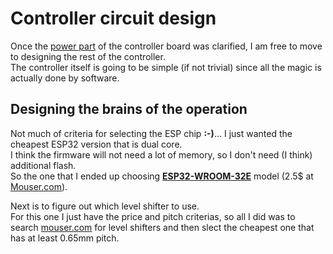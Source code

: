 # **Controller circuit design**
Once the [power part](PowerSourceDesign.md) of the controller board was clarified, I am free to move to designing the rest of the controller.  
The controller itself is going to be simple (if not trivial) since all the magic is actually done by software.  

## Designing the brains of the operation
Not much of criteria for selecting the ESP chip **:-)**... I just wanted the cheapest ESP32 version that is dual core.  
I think the firmware will not need a lot of memory, so I don't need (I think) additional flash.  
So the one that I ended up choosing [**ESP32-WROOM-32E**](https://www.espressif.com/sites/default/files/documentation/esp32-wroom-32e_esp32-wroom-32ue_datasheet_en.pdf) model (2.5$ at [Mouser.com](https://www.mouser.com/ProductDetail/espressif/esp32-wroom-32em113eh3200ph3q0/?qs=vHuUswq2%252bsx8Xcp7bzmaHA%3D%3D&countrycode=US&currencycode=USD)).  
  
Next is to figure out which level shifter to use.  
For this one I just have the price and pitch criterias, so all I did was to search [mouser.com](https://www.mouser.com/Search/Refine?Ntk=P_MarCom&Ntt=188668142&Ns=Pricing|0) for level shifters and then slect the cheapest one that has at least 0.65mm pitch.  